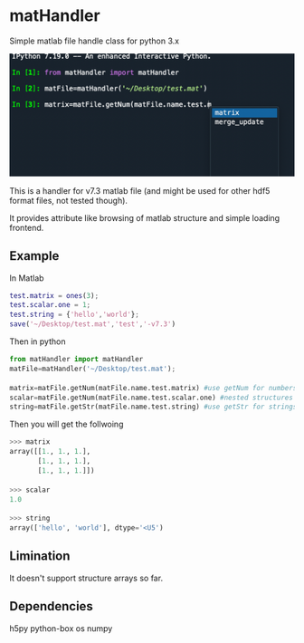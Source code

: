 # matHandler
Simple matlab file handle class for python 3.x

<img src="example.png" alt="example" style="zoom:50%;" />



This is a handler for v7.3 matlab file (and might be used for other hdf5 format files, not tested though).

It provides attribute like browsing of matlab structure and simple loading frontend.

## Example

In Matlab

```matlab
test.matrix = ones(3);
test.scalar.one = 1;
test.string = {'hello','world'};
save('~/Desktop/test.mat','test','-v7.3')
```

Then in python

``` python
from matHandler import matHandler
matFile=matHandler('~/Desktop/test.mat');

matrix=matFile.getNum(matFile.name.test.matrix) #use getNum for numbers
scalar=matFile.getNum(matFile.name.test.scalar.one) #nested structures are OK as well
string=matFile.getStr(matFile.name.test.string) #use getStr for strings
```

Then you will get the follwoing

```python
>>> matrix
array([[1., 1., 1.],
       [1., 1., 1.],
       [1., 1., 1.]])

>>> scalar
1.0

>>> string
array(['hello', 'world'], dtype='<U5')
```





## Limination

It doesn't support structure arrays so far.



## Dependencies

h5py
python-box
os
numpy





